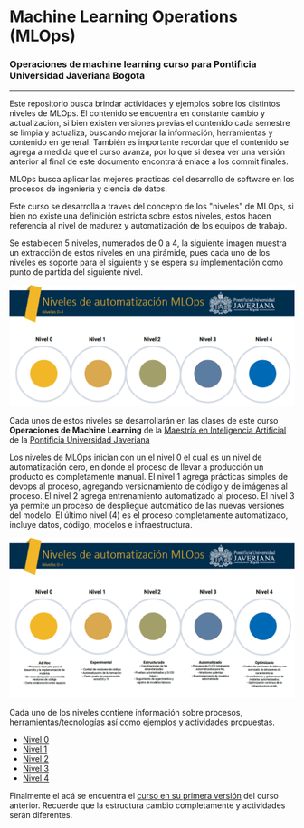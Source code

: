 # Machine Learning Operations (MLOps)

### Operaciones de machine learning curso para Pontificia Universidad Javeriana Bogota
 ---

 Este repositorio busca brindar actividades y ejemplos sobre los distintos niveles de MLOps. El contenido se encuentra en constante cambio y actualización, si bien existen versiones previas el contenido cada semestre se limpia y actualiza, buscando mejorar la información, herramientas y contenido en general. También es importante recordar que el contenido se agrega a medida que el curso avanza, por lo que si desea ver una versión anterior al final de este documento encontrará enlace a los commit finales.


 MLOps busca aplicar las mejores practicas del desarrollo de software en los procesos de ingeniería y ciencia de datos.

 Este curso se desarrolla a traves del concepto de los "niveles" de MLOps, si bien no existe una definición estricta sobre estos niveles, estos hacen referencia al nivel de madurez y automatización de los equipos de trabajo.

 Se establecen 5 niveles, numerados de 0 a 4, la siguiente imagen muestra un extracción de estos niveles en una pirámide, pues cada uno de los niveles es soporte para el siguiente y se espera su implementación como punto de partida del siguiente nivel.

 ![niveles](img/niveles_automatizacion.png)

Cada unos de estos niveles se desarrollarán en las clases de este curso **Operaciones de Machine Learning** de la [Maestría en Inteligencia Artificial](https://www.javeriana.edu.co/maestria-inteligencia-artificial) de la [Pontificia Universidad Javeriana](https://www.javeriana.edu.co)

Los niveles de MLOps inician con un el nivel 0 el cual es un nivel de automatización cero, en donde el proceso de llevar a producción un producto es completamente manual. El nivel 1 agrega prácticas simples de devops al proceso, agregando versionamiento de código y de imágenes al proceso. El nivel 2 agrega entrenamiento automatizado al proceso. El nivel 3 ya permite un proceso de despliegue automático de las nuevas versiones del modelo. El  último nivel (4) es el proceso completamente automatizado, incluye datos, código, modelos e infraestructura. 

![detalle_niveles](img/niveles_automatizacion_detalle.png)

Cada uno de los niveles contiene información sobre procesos, herramientas/tecnologías así como ejemplos y actividades propuestas.

- [Nivel 0](Niveles/0/README.md)
- [Nivel 1](Niveles/1/README.md)
- [Nivel 2](Niveles/2/README.md)
- [Nivel 3](Niveles/3/README.md)
- [Nivel 4](Niveles/4/README.md)

Finalmente el acá se encuentra el [curso en su primera versión](https://github.com/CristianDiazAlvarez/MLOPS_PUJ/tree/b14755b644dec27a50709844e356f2fce6e34644) del curso anterior. Recuerde que la estructura cambio completamente y actividades serán diferentes.